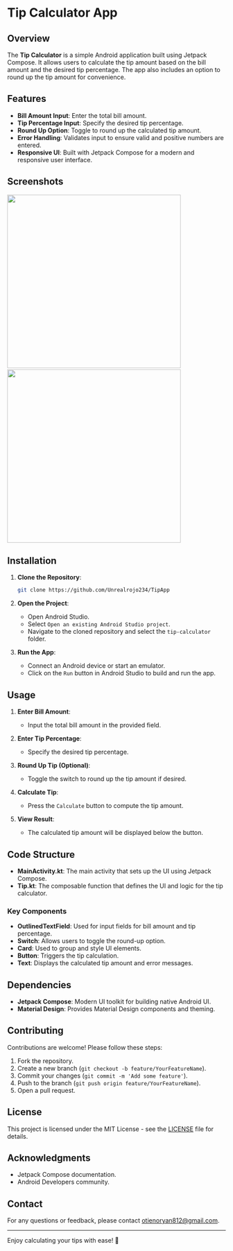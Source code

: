 # Tip Calculator App

## Overview

The **Tip Calculator** is a simple Android application built using Jetpack Compose. It allows users to calculate the tip amount based on the bill amount and the desired tip percentage. The app also includes an option to round up the tip amount for convenience.

## Features

- **Bill Amount Input**: Enter the total bill amount.
- **Tip Percentage Input**: Specify the desired tip percentage.
- **Round Up Option**: Toggle to round up the calculated tip amount.
- **Error Handling**: Validates input to ensure valid and positive numbers are entered.
- **Responsive UI**: Built with Jetpack Compose for a modern and responsive user interface.

## Screenshots

<img src="https://github.com/user-attachments/assets/81d66ec1-5b1e-4945-91d4-c07a4823fe81" width="400"/>
&nbsp;
<img src="https://github.com/user-attachments/assets/3e893218-18fd-4e75-8f70-847488e85ea7" width="400" />

## Installation

1. **Clone the Repository**:
   ```bash
   git clone https://github.com/Unrealrojo234/TipApp
   ```

2. **Open the Project**:
   - Open Android Studio.
   - Select `Open an existing Android Studio project`.
   - Navigate to the cloned repository and select the `tip-calculator` folder.

3. **Run the App**:
   - Connect an Android device or start an emulator.
   - Click on the `Run` button in Android Studio to build and run the app.

## Usage

1. **Enter Bill Amount**:
   - Input the total bill amount in the provided field.

2. **Enter Tip Percentage**:
   - Specify the desired tip percentage.

3. **Round Up Tip (Optional)**:
   - Toggle the switch to round up the tip amount if desired.

4. **Calculate Tip**:
   - Press the `Calculate` button to compute the tip amount.

5. **View Result**:
   - The calculated tip amount will be displayed below the button.

## Code Structure

- **MainActivity.kt**: The main activity that sets up the UI using Jetpack Compose.
- **Tip.kt**: The composable function that defines the UI and logic for the tip calculator.

### Key Components

- **OutlinedTextField**: Used for input fields for bill amount and tip percentage.
- **Switch**: Allows users to toggle the round-up option.
- **Card**: Used to group and style UI elements.
- **Button**: Triggers the tip calculation.
- **Text**: Displays the calculated tip amount and error messages.

## Dependencies

- **Jetpack Compose**: Modern UI toolkit for building native Android UI.
- **Material Design**: Provides Material Design components and theming.

## Contributing

Contributions are welcome! Please follow these steps:

1. Fork the repository.
2. Create a new branch (`git checkout -b feature/YourFeatureName`).
3. Commit your changes (`git commit -m 'Add some feature'`).
4. Push to the branch (`git push origin feature/YourFeatureName`).
5. Open a pull request.

## License

This project is licensed under the MIT License - see the [LICENSE](LICENSE) file for details.

## Acknowledgments

- Jetpack Compose documentation.
- Android Developers community.

## Contact

For any questions or feedback, please contact [otienoryan812@gmail.com](mailto:otienoryan812@gmail.com).

---

Enjoy calculating your tips with ease! 🎉
